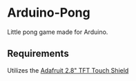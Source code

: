 # Arduino-Pong
Little pong game made for Arduino.

## Requirements
Utilizes the [Adafruit 2.8" TFT Touch Shield](https://www.adafruit.com/products/1947?&main_page=product_info&products_id=1947)
